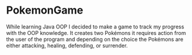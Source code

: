 # PokemonGame
While learning Java OOP I decided to make a game to track my progress with the OOP knowledge. It creates two Pokémons it requires action from the user of the program and depending on the choice the Pokémons are either attacking, healing, defending, or surrender. 
